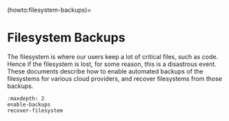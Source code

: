 (howto:filesystem-backups)=
# Filesystem Backups

The filesystem is where our users keep a lot of critical files, such as code.
Hence if the filesystem is lost, for some reason, this is a disastrous event.
These documents describe how to enable automated backups of the filesystems for
various cloud providers, and recover filesystems from those backups.

```{toctree}
:maxdepth: 2
enable-backups
recover-filesystem
```
